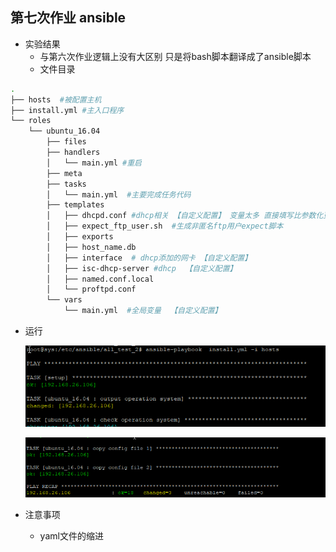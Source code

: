 ## 第七次作业 ansible

- 实验结果
  - 与第六次作业逻辑上没有大区别 只是将bash脚本翻译成了ansible脚本
  - 文件目录

```bash
.
├── hosts  #被配置主机
├── install.yml #主入口程序
└── roles
    └── ubuntu_16.04
        ├── files
        ├── handlers
        │   └── main.yml #重启
        ├── meta
        ├── tasks
        │   └── main.yml  #主要完成任务代码
        ├── templates
        │   ├── dhcpd.conf #dhcp相关 【自定义配置】 变量太多 直接填写比参数化更容易理解
        │   ├── expect_ftp_user.sh  #生成非匿名ftp用户expect脚本
        │   ├── exports
        │   ├── host_name.db 
        │   ├── interface  # dhcp添加的网卡 【自定义配置】
        │   ├── isc-dhcp-server #dhcp  【自定义配置】
        │   ├── named.conf.local
        │   └── proftpd.conf
        └── vars
            └── main.yml  #全局变量  【自定义配置】


```



- 运行

  ![exp_7_1](img/exp_7_1.png)	

  ![exp_7_2](img/exp_7_2.png)

- 注意事项

  - yaml文件的缩进
